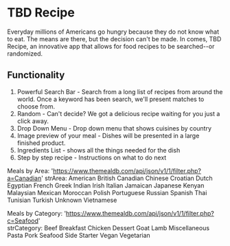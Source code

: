 # TBD Recipe 

Everyday millions of Americans go hungry because they do not know what to eat. The means are there, but the decision can't be made. In comes, TBD Recipe, an innovative app that allows for food recipes to be searched--or randomized. 

## Functionality

1. Powerful Search Bar - Search from a long list of recipes from around the world. Once a keyword has been search, we'll present matches to choose from. 
2. Random - Can't decide? We got a delicious recipe waiting for you just a click away. 
3. Drop Down Menu - Drop down menu that shows cuisines by country
4. Image preview of your meal - Dishes will be presented in a large finished product. 
5. Ingredients List - shows all the things needed for the dish
6. Step by step recipe - Instructions on what to do next

Meals by Area: 'https://www.themealdb.com/api/json/v1/1/filter.php?a=Canadian'
    strArea: American
            British
            Canadian
            Chinese
            Croatian
            Dutch
            Egyptian
            French
            Greek
            Indian
            Irish
            Italian
            Jamaican
            Japanese
            Kenyan
            Malaysian
            Mexican
            Moroccan
            Polish
            Portuguese
            Russian
            Spanish
            Thai
            Tunisian
            Turkish
            Unknown
            Vietnamese

Meals by Category: 'https://www.themealdb.com/api/json/v1/1/filter.php?c=Seafood'            
    strCategory: Beef
                Breakfast
                Chicken
                Dessert
                Goat
                Lamb
                Miscellaneous
                Pasta
                Pork
                Seafood
                Side
                Starter
                Vegan
                Vegetarian

